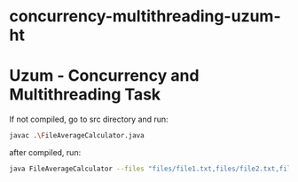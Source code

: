# concurrency-multithreading-uzum-ht
# Uzum - Concurrency and Multithreading Task

If not compiled, go to src directory and run:
```bash
javac .\FileAverageCalculator.java
```

after compiled, run:
```bash
java FileAverageCalculator --files "files/file1.txt,files/file2.txt,files/file3.txt,files/file4.txt,files/file5.txt,files/file6.txt" --par 6
```
